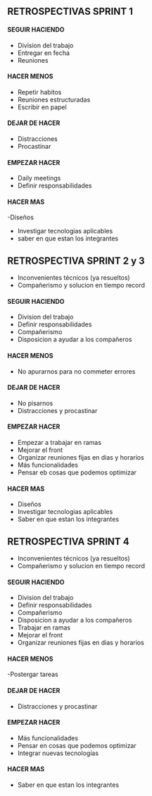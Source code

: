 ## RETROSPECTIVAS SPRINT 1

#### SEGUIR HACIENDO
 - Division del trabajo
 - Entregar en fecha
 - Reuniones
 

#### HACER MENOS
- Repetir habitos
- Reuniones estructuradas
- Escribir en papel


#### DEJAR DE HACER
- Distracciones
- Procastinar 


#### EMPEZAR HACER
- Daily meetings
- Definir responsabilidades


#### HACER MAS
-Diseños
- Investigar tecnologias aplicables 
- saber en que estan los integrantes




## RETROSPECTIVA SPRINT 2 y 3
- Inconvenientes técnicos (ya resueltos)
- Compañerismo y solucion en tiempo record

#### SEGUIR HACIENDO
 - Division del trabajo
 - Definir responsabilidades
 - Compañerismo
 - Disposicion a ayudar a los compañeros

#### HACER MENOS
- No apurarnos para no commeter errores

#### DEJAR DE HACER
- No pisarnos
- Distracciones y procastinar

#### EMPEZAR HACER
- Empezar a trabajar en ramas
- Mejorar el front
- Organizar reuniones fijas en dias y horarios
- Más funcionalidades
- Pensar eb cosas que podemos optimizar

#### HACER MAS
- Diseños
- Investigar tecnologias aplicables 
- Saber en que estan los integrantes

## RETROSPECTIVA SPRINT 4
- Inconvenientes técnicos (ya resueltos)
- Compañerismo y solucion en tiempo record

#### SEGUIR HACIENDO
 - Division del trabajo
 - Definir responsabilidades
 - Compañerismo
 - Disposicion a ayudar a los compañeros
 - Trabajar en ramas
 - Mejorar el front
 - Organizar reuniones fijas en dias y horarios

#### HACER MENOS
 -Postergar tareas

#### DEJAR DE HACER
- Distracciones y procastinar

#### EMPEZAR HACER
- Más funcionalidades
- Pensar en cosas que podemos optimizar
- Integrar nuevas tecnologías

#### HACER MAS
- Saber en que estan los integrantes



